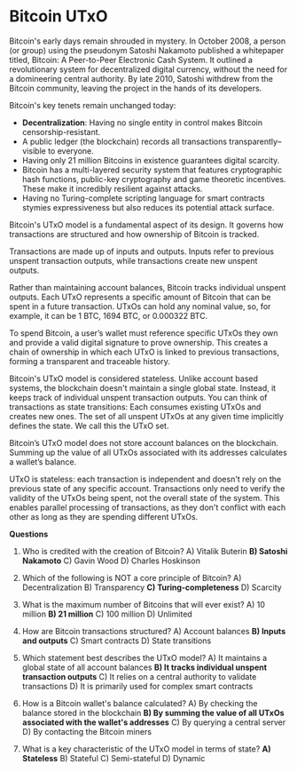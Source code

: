# Bitcoin UTxO

Bitcoin's early days remain shrouded in mystery. In October 2008, a person (or group) using the pseudonym Satoshi Nakamoto published a whitepaper titled, Bitcoin: A Peer-to-Peer Electronic Cash System. It outlined a revolutionary system for decentralized digital currency, without the need for a domineering central authority.  By late 2010, Satoshi withdrew from the Bitcoin community, leaving the project in the hands of its developers.


Bitcoin's key tenets remain unchanged today:  

- **Decentralization**: Having no single entity in control makes Bitcoin censorship-resistant.
- A public ledger (the blockchain) records all transactions transparently–visible to everyone. 
- Having only 21 million Bitcoins in existence guarantees digital scarcity.
- Bitcoin has a multi-layered security system that features cryptographic hash functions, public-key cryptography and game theoretic incentives. These make it incredibly resilient against attacks. 
- Having no Turing-complete scripting language for smart contracts stymies expressiveness but also reduces its potential attack surface. 

Bitcoin's UTxO model is a fundamental aspect of its design. It governs how transactions are structured and how ownership of Bitcoin is tracked. 

Transactions are made up of inputs and outputs. Inputs refer to previous unspent transaction outputs, while transactions create new unspent outputs.

Rather than maintaining account balances, Bitcoin tracks individual unspent outputs. Each UTxO represents a specific amount of Bitcoin that can be spent in a future transaction. UTxOs can hold any nominal value, so, for example, it can be 1 BTC, 1694 BTC, or 0.000322 BTC. 

To spend Bitcoin, a user’s wallet must reference specific UTxOs they own and provide a valid digital signature to prove ownership. This creates a chain of ownership in which each UTxO is linked to previous transactions, forming a transparent and traceable history.

Bitcoin's UTxO model is considered stateless. Unlike account based systems, the blockchain doesn't maintain a single global state. Instead, it keeps track of individual unspent transaction outputs. You can think of transactions as state transitions: Each consumes existing UTxOs and creates new ones. The set of all unspent UTxOs at any given time implicitly defines the state. We call this the UTxO set.

Bitcoin’s UTxO model does not store account balances on the blockchain. Summing up the value of all UTxOs associated with its addresses calculates a wallet’s balance.

UTxO is stateless: each transaction is independent and doesn't rely on the previous state of any specific account. Transactions only need to verify the validity of the UTxOs being spent, not the overall state of the system. This enables parallel processing of transactions, as they don't conflict with each other as long as they are spending different UTxOs. 

**Questions**

1. Who is credited with the creation of Bitcoin?
A) Vitalik Buterin
**B) Satoshi Nakamoto**
C) Gavin Wood
D) Charles Hoskinson

2. Which of the following is NOT a core principle of Bitcoin?
A) Decentralization
B) Transparency
**C) Turing-completeness**
D) Scarcity

3. What is the maximum number of Bitcoins that will ever exist?
A) 10 million
**B) 21 million**
C) 100 million
D) Unlimited

4. How are Bitcoin transactions structured?
A) Account balances
**B) Inputs and outputs**
C) Smart contracts
D) State transitions

5. Which statement best describes the UTxO model?
A) It maintains a global state of all account balances
**B) It tracks individual unspent transaction outputs**
C) It relies on a central authority to validate transactions
D) It is primarily used for complex smart contracts

6. How is a Bitcoin wallet's balance calculated?
A) By checking the balance stored in the blockchain
**B) By summing the value of all UTxOs associated with the wallet's addresses**
C) By querying a central server
D) By contacting the Bitcoin miners


7. What is a key characteristic of the UTxO model in terms of state?
**A) Stateless**
B) Stateful
C) Semi-stateful
D) Dynamic

